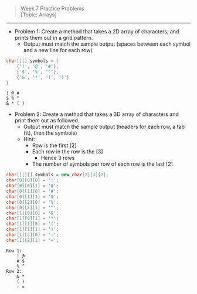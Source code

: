 > Week 7 Practice Problems<br>[Topic: Arrays]

<hr>

- Problem 1: Create a method that takes a 2D array of characters, and prints them out in a grid pattern.
    - Output must match the sample output (spaces between each symbol and a new line for each row)

```java
char[][] symbols = {
    {'!', '@', '#'},
    {'$', '%', '^'},
    {'&', '*', '(', ')'}
}
```
```
! @ #
$ % ^
& * ( )
```

- Problem 2: Create a method that takes a 3D array of characters and print them out as followed.
    - Output must match the sample output (headers for each row, a tab (\t), then the symbols)
    - Hint:
        - Row is the first [2]
        - Each row in the row is the [3]
            - Hence 3 rows
        - The number of symbols per row of each row is the last [2]

```java
char[][][] symbols = new char[2][3][2];
char[0][0][0] = '!';
char[0][0][1] = '@';
char[0][1][0] = '#';
char[0][1][1] = '$';
char[0][2][0] = '%';
char[0][2][1] = '^';
char[1][0][0] = '&';
char[1][0][1] = '*';
char[1][1][0] = '(';
char[1][1][1] = ')';
char[1][2][0] = '-';
char[1][2][1] = '=';
```
```
Row 1:
    ! @
    # $
    % ^
Row 2:
    & *
    ( )
    - =
```